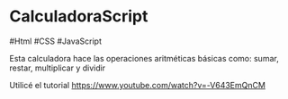 # CalculadoraScript

#Html
#CSS
#JavaScript

Esta calculadora hace las operaciones aritméticas básicas como:
sumar, restar, multiplicar y dividir

Utilicé el tutorial https://www.youtube.com/watch?v=-V643EmQnCM
